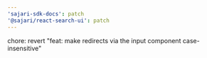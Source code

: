 ```yaml
---
'sajari-sdk-docs': patch
'@sajari/react-search-ui': patch
---
```


chore: revert "feat: make redirects via the input component case-insensitive"
